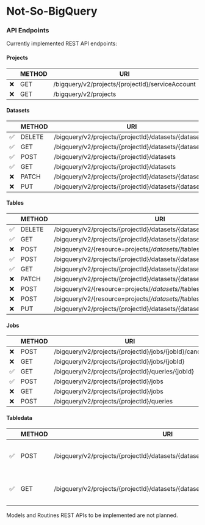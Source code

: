 # Not-So-BigQuery

### API Endpoints

Currently implemented REST API endpoints:

#### Projects
|     | METHOD | URI | Comment |
| --- | ------ | --- | ------- |
| ❌ | GET    | /bigquery/v2/projects/{projectId}/serviceAccount |         |
| ❌ | GET    | /bigquery/v2/projects |         |


#### Datasets
|     | METHOD | URI | Comment |
| --- | ------ | --- | ------- |
| ✅ | DELETE | /bigquery/v2/projects/{projectId}/datasets/{datasetId} |         |
| ✅ | GET    | /bigquery/v2/projects/{projectId}/datasets/{datasetId} |         |
| ✅ | POST   | /bigquery/v2/projects/{projectId}/datasets |         |
| ✅ | GET    | /bigquery/v2/projects/{projectId}/datasets |         |
| ❌ | PATCH  | /bigquery/v2/projects/{projectId}/datasets/{datasetId} |         |
| ❌ | PUT    | /bigquery/v2/projects/{projectId}/datasets/{datasetId} |         |


#### Tables
|     | METHOD | URI | Comment |
| --- | ------ | --- | ------- |
| ✅ | DELETE | /bigquery/v2/projects/{projectId}/datasets/{datasetId}/tables/{tableId} |         |
| ✅ | GET    | /bigquery/v2/projects/{projectId}/datasets/{datasetId}/tables/{tableId} |         |
| ❌ | POST   | /bigquery/v2/{resource=projects/*/datasets/*/tables/*}:getIamPolicy |         |
| ✅ | POST   | /bigquery/v2/projects/{projectId}/datasets/{datasetId}/tables |         |
| ✅ | GET    | /bigquery/v2/projects/{projectId}/datasets/{datasetId}/tables |         |
| ❌ | PATCH  | /bigquery/v2/projects/{projectId}/datasets/{datasetId}/tables/{tableId} |         |
| ❌ | POST   | /bigquery/v2/{resource=projects/*/datasets/*/tables/*}:setIamPolicy |         |
| ❌ | POST   | /bigquery/v2/{resource=projects/*/datasets/*/tables/*}:testIamPermissions |         |
| ❌ | PUT    | /bigquery/v2/projects/{projectId}/datasets/{datasetId}/tables/{tableId} |         |


#### Jobs
|     | METHOD | URI | Comment |
| --- | ------ | --- | ------- |
| ❌ | POST   | /bigquery/v2/projects/{projectId}/jobs/{jobId}/cancel |         |
| ❌ | GET    | /bigquery/v2/projects/{projectId}/jobs/{jobId} |         |
| ✅ | GET    | /bigquery/v2/projects/{projectId}/queries/{jobId} |         |
| ✅ | POST   | /bigquery/v2/projects/{projectId}/jobs |         |
| ❌ | GET    | /bigquery/v2/projects/{projectId}/jobs |         |
| ❌ | POST   | /bigquery/v2/projects/{projectId}/queries |         |


#### Tabledata
|     | METHOD | URI | Comment |
| --- | ------ | --- | ------- |
| ✅ | POST   | /bigquery/v2/projects/{projectId}/datasets/{datasetId}/tables/{tableId}/insertAll | Unsupported feature are listed in the [source](src/api/tables/insertAll/index.js) |
| ✅ | GET    | /bigquery/v2/projects/{projectId}/datasets/{datasetId}/tables/{tableId}/data | Unsupported feature are listed in the [source](src/api/tables/data/index.js) |

Models and Routines REST APIs to be implemented are not planned.
